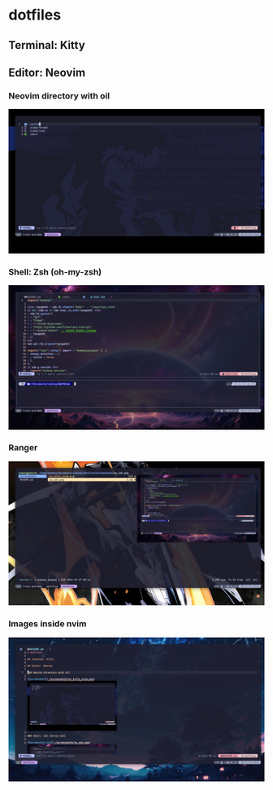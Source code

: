 # dotfiles

## Terminal: Kitty

## Editor: Neovim

### Neovim directory with oil

![screenshot](./screenshots/ss_kitty_nvim.png)

### Shell: Zsh (oh-my-zsh)

![screenshot_zsh](./screenshots/ss_zsh.png)

### Ranger

![screenshot_ranger](./screenshots/ss_ranger.png)

### Images inside nvim

![screenshot_image_nvim](./screenshots/ss_image_nvim.png)
